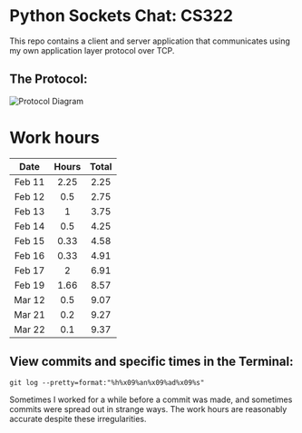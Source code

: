 # Python Sockets Chat: CS322

This repo contains a client and server application that communicates using my own application layer protocol over TCP.

## The Protocol:

![Protocol Diagram](https://i.imgur.com/7DELfay.jpg)

# Work hours

|  Date  	| Hours 	| Total 	|
|:------:	|:-----:	|:-----:	|
| Feb 11 	|  2.25 	|  2.25 	|
| Feb 12 	|  0.5  	|  2.75 	|
| Feb 13 	|   1   	|  3.75 	|
| Feb 14 	|  0.5  	|  4.25 	|
| Feb 15 	|  0.33 	|  4.58 	|
| Feb 16 	|  0.33 	|  4.91 	|
| Feb 17 	|   2   	|  6.91 	|
| Feb 19 	|  1.66 	|  8.57 	|
| Mar 12    |  0.5      |  9.07     |
| Mar 21    |  0.2      |  9.27     |
| Mar 22    |  0.1      |  9.37     |

## View commits and specific times in the Terminal:

`git log --pretty=format:"%h%x09%an%x09%ad%x09%s"`

Sometimes I worked for a while before a commit was made, and sometimes commits were spread out in strange ways. The work hours are reasonably accurate despite these irregularities.
